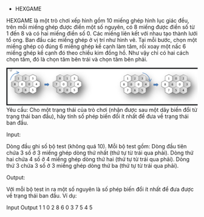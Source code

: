 - HEXGAME

HEXGAME là một trò chơi xếp hình gồm 10 miếng ghép hình lục giác đều,
trên mỗi miếng ghép được điền một số nguyên, có 8 miếng được điền số từ 1 đến 8
và có hai miếng điền số 0. Các miếng liên kết với nhau tạo thành lưới tổ ong.
Ban đầu các miếng ghép ở vị trí như hình vẽ. Tại mỗi bước, chọn một miếng ghép
có đúng 6 miếng ghép kề cạnh làm tâm, rồi xoay một nấc 6 miếng ghép kề cạnh đó
theo chiều kim đồng hồ. Như vậy chỉ có hai cách chọn tâm, đó là chọn tâm bên trái
và chọn tâm bên phải.

![img.png](img.png)
Yêu cầu: Cho một trạng thái của trò chơi (nhận được sau một dãy biến đổi từ trạng thái
ban đầu), hãy tính số phép biến đổi ít nhất để đưa về trạng thái ban đầu.

Input:

Dòng đầu ghi số bộ test (không quá 10). Mỗi bộ test gồm:
Dòng đầu tiên chứa 3 số ở 3 miếng ghép dòng thứ nhất (thứ tự từ trái qua phải).
Dòng thứ hai chứa 4 số ở 4 miếng ghép dòng thứ hai (thứ tự từ trái qua phải).
Dòng thứ 3 chứa 3 số ở 3 miếng ghép dòng thứ ba (thứ tự từ trái qua phải).

Output:

Với mỗi bộ test in ra một số nguyên là số phép biến đổi ít nhất để đưa được về trạng thái ban đầu.
Ví dụ:

Input	                    Output
1 1 0 2 8 6 0 3 7 5 4	    5
